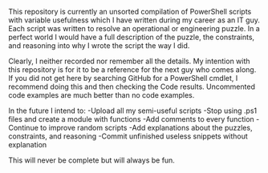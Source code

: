 This repository is currently an unsorted compilation of PowerShell scripts with variable usefulness which I have written during my career as an IT guy. Each script was written to resolve an operational or engineering puzzle. In a perfect world I would have a full description of the puzzle, the constraints, and reasoning into why I wrote the script the way I did.

Clearly, I neither recorded nor remember all the details. My intention with this repository is for it to be a reference for the next guy who comes along. If you did not get here by searching GitHub for a PowerShell cmdlet, I recommend doing this and then checking the Code results. Uncommented code examples are much better than no code examples.

In the future I intend to:
-Upload all my semi-useful scripts
-Stop using .ps1 files and create a module with functions
-Add comments to every function
-Continue to improve random scripts
-Add explanations about the puzzles, constraints, and reasoning
-Commit unfinished useless snippets without explanation

This will never be complete but will always be fun.